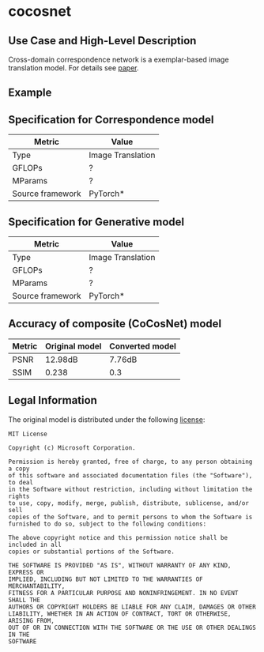 # cocosnet

## Use Case and High-Level Description

Cross-domain correspondence network is a exemplar-based image translation model. For details see [paper](https://arxiv.org/pdf/2004.05571).

## Example

## Specification for Correspondence model

| Metric            | Value                |
|-------------------|----------------------|
| Type              | Image Translation    |
| GFLOPs            | ?                    |
| MParams           | ?                    |
| Source framework  | PyTorch\*            |

## Specification for Generative model

| Metric            | Value                |
|-------------------|----------------------|
| Type              | Image Translation    |
| GFLOPs            | ?                    |
| MParams           | ?                    |
| Source framework  | PyTorch\*            |

## Accuracy of composite (CoCosNet) model

| Metric | Original model | Converted model |
| ------ | -------------- | --------------- |
| PSNR   | 12.98dB        | 7.76dB          |
| SSIM   | 0.238          | 0.3             |

## Legal Information

The original model is distributed under the following
[license](https://github.com/microsoft/CoCosNet/blob/master/LICENSE):

```
MIT License

Copyright (c) Microsoft Corporation.

Permission is hereby granted, free of charge, to any person obtaining a copy
of this software and associated documentation files (the "Software"), to deal
in the Software without restriction, including without limitation the rights
to use, copy, modify, merge, publish, distribute, sublicense, and/or sell
copies of the Software, and to permit persons to whom the Software is
furnished to do so, subject to the following conditions:

The above copyright notice and this permission notice shall be included in all
copies or substantial portions of the Software.

THE SOFTWARE IS PROVIDED "AS IS", WITHOUT WARRANTY OF ANY KIND, EXPRESS OR
IMPLIED, INCLUDING BUT NOT LIMITED TO THE WARRANTIES OF MERCHANTABILITY,
FITNESS FOR A PARTICULAR PURPOSE AND NONINFRINGEMENT. IN NO EVENT SHALL THE
AUTHORS OR COPYRIGHT HOLDERS BE LIABLE FOR ANY CLAIM, DAMAGES OR OTHER
LIABILITY, WHETHER IN AN ACTION OF CONTRACT, TORT OR OTHERWISE, ARISING FROM,
OUT OF OR IN CONNECTION WITH THE SOFTWARE OR THE USE OR OTHER DEALINGS IN THE
SOFTWARE
```
